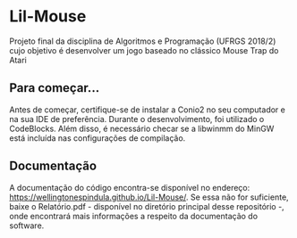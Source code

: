 # Lil-Mouse
Projeto final da disciplina de Algoritmos e Programação (UFRGS 2018/2) cujo objetivo é desenvolver um jogo baseado no clássico Mouse Trap do Atari

## Para começar...
Antes de começar, certifique-se de instalar a Conio2 no seu computador e na sua IDE de preferência. Durante o desenvolvimento, foi utilizado o CodeBlocks. Além disso, é necessário checar se a libwinmm do MinGW está incluída nas configurações de compilação.

## Documentação
A documentação do código encontra-se disponível no endereço: https://wellingtonespindula.github.io/Lil-Mouse/.
Se essa não for suficiente, baixe o Relatório.pdf - disponível no diretório principal desse repositório -, onde encontrará mais informações a respeito da documentação do software.
